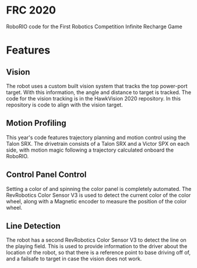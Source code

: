 # FRC 2020
RoboRIO code for the First Robotics Competition Infinite Recharge Game

# Features
## Vision
The robot uses a custom built vision system that tracks the top power-port target.
With this information, the angle and distance to target is tracked. The code for the
vision tracking is in the HawkVision 2020 repository. In this repository is code to
align with the vision target.

##  Motion Profiling
This year's code features trajectory planning and motion control using the Talon SRX.
The drivetrain consists of a Talon SRX and a Victor SPX on each side, with motion magic
following a trajectory calculated onboard the RoboRIO.

## Control Panel Control
Setting a color of and spinning the color panel is completely automated. The RevRobotics
Color Sensor V3 is used to detect the current color of the color wheel, along with a Magnetic
encoder to measure the position of the color wheel.

## Line Detection
The robot has a second RevRobotics Color Sensor V3 to detect the line on the playing field.
This is used to provide information to the driver about the location of the robot, so that
there is a reference point to base driving off of, and a failsafe to target in case the vision
does not work.